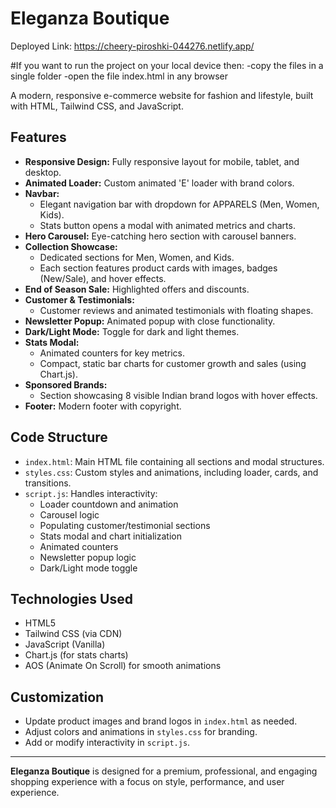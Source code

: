 # Eleganza Boutique

Deployed Link:
https://cheery-piroshki-044276.netlify.app/

#If you want to run the project on your local device then:
-copy the files in a single folder
-open the file index.html in any browser

A modern, responsive e-commerce website for fashion and lifestyle, built with HTML, Tailwind CSS, and JavaScript.

## Features

- **Responsive Design:** Fully responsive layout for mobile, tablet, and desktop.
- **Animated Loader:** Custom animated 'E' loader with brand colors.
- **Navbar:**
  - Elegant navigation bar with dropdown for APPARELS (Men, Women, Kids).
  - Stats button opens a modal with animated metrics and charts.
- **Hero Carousel:** Eye-catching hero section with carousel banners.
- **Collection Showcase:**
  - Dedicated sections for Men, Women, and Kids.
  - Each section features product cards with images, badges (New/Sale), and hover effects.
- **End of Season Sale:** Highlighted offers and discounts.
- **Customer & Testimonials:**
  - Customer reviews and animated testimonials with floating shapes.
- **Newsletter Popup:** Animated popup with close functionality.
- **Dark/Light Mode:** Toggle for dark and light themes.
- **Stats Modal:**
  - Animated counters for key metrics.
  - Compact, static bar charts for customer growth and sales (using Chart.js).
- **Sponsored Brands:**
  - Section showcasing 8 visible Indian brand logos with hover effects.
- **Footer:** Modern footer with copyright.

## Code Structure

- `index.html`: Main HTML file containing all sections and modal structures.
- `styles.css`: Custom styles and animations, including loader, cards, and transitions.
- `script.js`: Handles interactivity:
  - Loader countdown and animation
  - Carousel logic
  - Populating customer/testimonial sections
  - Stats modal and chart initialization
  - Animated counters
  - Newsletter popup logic
  - Dark/Light mode toggle

## Technologies Used
- HTML5
- Tailwind CSS (via CDN)
- JavaScript (Vanilla)
- Chart.js (for stats charts)
- AOS (Animate On Scroll) for smooth animations

## Customization
- Update product images and brand logos in `index.html` as needed.
- Adjust colors and animations in `styles.css` for branding.
- Add or modify interactivity in `script.js`.

---

**Eleganza Boutique** is designed for a premium, professional, and engaging shopping experience with a focus on style, performance, and user experience. 
